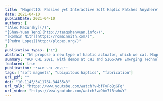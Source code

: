 ```yaml
---
title: "MagnetIO: Passive yet Interactive Soft Haptic Patches Anywhere"
date: 2021-04-10
publishDate: 2021-04-10
authors: [
"[Alex Mazursky](/)", 
"[Shan-Yuan Teng](http://tengshanyuan.info/)", 
"[Romain Nith](https://romainnith.com/)", 
"[Pedro Lopes](http://plopes.org/)"
]
publication_types: ["1"]
abstract: "We propose a new type of haptic actuator, which we call MagnetIO, that is comprised of two parts: any number of soft interactive patches that can be applied anywhere and one battery-powered voice-coil worn on the user’s fingernail. When the fingernail-worn device contacts any of the interactive patches it detects its magnetic signature and makes the patch vibrate. To allow these otherwise passive patches to vibrate, we make them from silicone with regions doped with neodymium powder, resulting in soft and stretchable magnets. This novel decoupling of traditional vibration motors allows users to add interactive patches to their surroundings by attaching them to walls, objects or even other devices or appliances without instrumenting the object with electronics."
summary: "ACM CHI 2021, with demos at CHI and SIGGRAPH Emerging Technologies"
featured: true
publication: "*ACM CHI 2021*"
tags: ["soft magnets", "ubiquitous haptics", "fabrication"]
url_pdf: ""
doi: "10.1145/3411764.3445543"
url_talk: "https://www.youtube.com/watch?v=bfFyFoBgGFg"
url_video: "https://www.youtube.com/watch?v=9bm7lBhwhwY"
---
```


